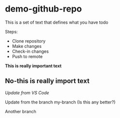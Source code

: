 # demo-github-repo

This is a set of text that defines what you have todo

Steps:

* Clone repository
* Make changes
* Check-in changes
* Push to remote

**This is really important text**

## **No-this is really import text**

*Update from VS Code*

Update from the branch my-branch (Is this any better?)

Another branch
